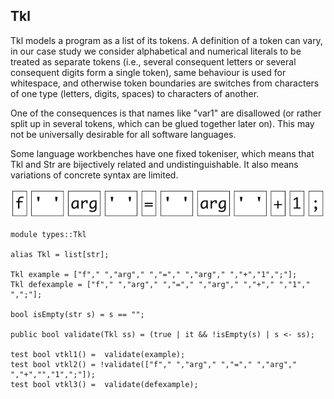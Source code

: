 ## Tkl

Tkl models a program as a list of its tokens. A definition of a token can vary, in our case
study we consider alphabetical and numerical literals to be treated as separate tokens
(i.e., several consequent letters or several consequent digits form a single token),
same behaviour is used for whitespace, and otherwise token boundaries are switches from
characters of one type (letters, digits, spaces) to characters of another.

One of the consequences is that names like "var1" are disallowed (or rather split up in
several tokens, which can be glued together later on). This may not be universally
desirable for all software languages.

Some language workbenches have one fixed tokeniser, which means that Tkl and Str are
bijectively related and undistinguishable. It also means variations of concrete syntax
are limited.

![Example](https://github.com/grammarware/bx-parsing/raw/master/img/Tkl.png)

```
module types::Tkl

alias Tkl = list[str];

Tkl example = ["f"," ","arg"," ","="," ","arg"," ","+","1",";"];
Tkl defexample = ["f"," ","arg"," ","="," ","arg"," ","+"," ","1"," ",";"];

bool isEmpty(str s) = s == ""; 

public bool validate(Tkl ss) = (true | it && !isEmpty(s) | s <- ss);

test bool vtkl1() =  validate(example);
test bool vtkl2() = !validate(["f"," ","arg"," ","="," ","arg"," ","+","","1",";"]);
test bool vtkl3() =  validate(defexample);
```

